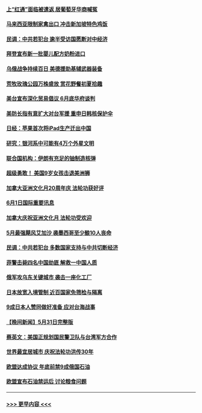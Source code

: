 #### [上“红通”面临被遣返 居葡萄牙华商喊冤](../pages/prog202/a103444330.md?t=06020350) 
#### [马来西亚限制家禽出口 冲击新加坡特色鸡饭](../pages/prog202/a103444244.md?t=06020350) 
#### [民调：中共若犯台 逾半受访国愿断对中经济](../pages/prog202/a103444240.md?t=06020350) 
#### [拜登宣布新一批婴儿配方奶粉进口](../pages/prog202/a103444175.md?t=06020350) 
#### [乌俄战争持续百日 美德援助基辅武器装备](../pages/prog202/a103444241.md?t=06020350) 
#### [荒牧玫瑰公园万株盛放 赏花野餐初夏拾趣](../pages/prog202/a103444248.md?t=06020350) 
#### [美台宣布深化贸易倡议 6月底华府谈判](../pages/prog202/a103444116.md?t=06020350) 
#### [美防长指有意扩大对台军援 重申日韩核保护伞](../pages/prog202/a103444072.md?t=06020350) 
#### [日经：苹果首次将iPad生产迁出中国](../pages/prog202/a103444044.md?t=06020350) 
#### [研究：银河系中可能有4万个外星文明](../pages/prog202/a103443892.md?t=06020350) 
#### [联合国机构：伊朗有充足的铀制造核弹](../pages/prog202/a103443909.md?t=06020350) 
#### [超级勇敢！ 美国9岁女孩击退美洲狮](../pages/prog202/a103443900.md?t=06020350) 
#### [加拿大亚洲文化月20周年庆 法轮功获好评](../pages/prog202/a103443870.md?t=06020350) 
#### [6月1日国际重要讯息](../pages/prog202/a103443861.md?t=06020350) 
#### [加拿大庆祝亚洲文化月 法轮功受欢迎](../pages/prog202/a103443127.md?t=06020350) 
#### [5月最强飓风艾加沙 袭墨西哥至少酿10人丧命](../pages/prog202/a103443829.md?t=06020350) 
#### [民调：中共若犯台 多数国家支持与中共切断经济](../pages/prog202/a103443805.md?t=06020350) 
#### [菲警击毙四名中国劫匪 解救一中国人质](../pages/prog202/a103443783.md?t=06020350) 
#### [俄军攻乌东关键城市 袭击一座化工厂](../pages/prog202/a103443761.md?t=06020350) 
#### [日本放宽入境管制 近百国家免筛检与隔离](../pages/prog202/a103443636.md?t=06020350) 
#### [9成日本人赞同做好准备 应对台海战事](../pages/prog202/a103443635.md?t=06020350) 
#### [【晚间新闻】5月31日完整版](../pages/prog202/a103443598.md?t=06020350) 
#### [蔡英文：美国正规划国民警卫队与台湾军方合作](../pages/prog202/a103443545.md?t=06020350) 
#### [世界最宜居城市 庆祝法轮功洪传30年](../pages/prog202/a103443362.md?t=06020350) 
#### [欧盟达成协议 年底前禁9成俄国石油](../pages/prog202/a103443358.md?t=06020350) 
#### [欧盟宣布石油禁运后 讨论粮食问题](../pages/prog202/a103443360.md?t=06020350) 

----
#### [ >>> 更早内容 <<< ](../indexes/prog202-earlier.md)
